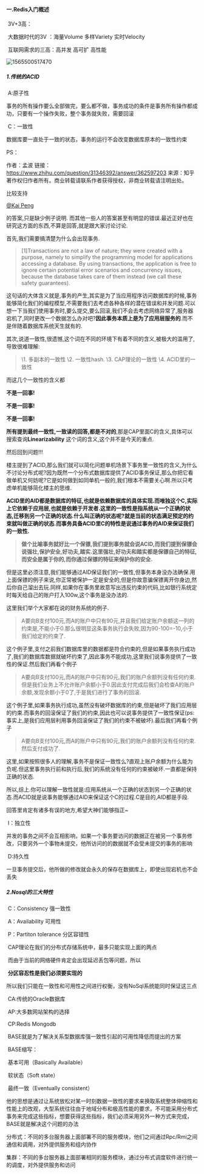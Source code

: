 #### 一.Redis入门概述

​	3V+3高：

​		大数据时代的3V  ：海量Volume  多样Variety  实时Velocity

​		互联网需求的三高：高并发  高可扩  高性能

![1565500517470](E:\Typora笔记\Pic\1565500517470.png)

##### 1.传统的ACID 

​	A:原子性

​		事务的所有操作要么全部做完，要么都不做，事务成功的条件是事务所有操作都成功，只要有一个操作失败，整个事务就失败，需要回滚

​	C：一致性

​		数据库要一直处于一致的状态，事务的运行不会改变数据库原本的一致性约束

PS：

作者：孟波
链接：https://www.zhihu.com/question/31346392/answer/362597203
来源：知乎
著作权归作者所有。商业转载请联系作者获得授权，非商业转载请注明出处。



比较支持

[@Kai Peng](http://www.zhihu.com/people/75e3cff99a8f2c29e78133d7cc761614)

 的答案,只是缺少例子说明. 而其他一些人的答案甚至有明显的错误.最近正好也在研究这方面的东西,不算是回答,就是跟大家讨论讨论.



首先,我们需要搞清楚为什么会出现事务.

> [1]Transactions are not a law of nature; they were created with a purpose, namely to simplify the programming model for applications accessing a database. By using transactions, the application is free to ignore certain potential error scenarios and concurrency issues, because the database takes care of them instead (we call these safety guarantees).

这句话的大体含义就是,事务的产生,其实是为了当应用程序访问数据库的时候,事务能够简化我们的编程模型,不需要我们去考虑各种各样的潜在错误和并发问题.可以想一下当我们使用事务时,要么提交,要么回滚,我们不会去考虑网络异常了,服务器宕机了,同时更改一个数据怎么办对吧?**因此事务本质上是为了应用层服务的**.而不是伴随着数据库系统天生就有的.

其次,说道一致性,很遗憾,这个词在不同的环境下有着不同的含义,被极大的滥用了,导致很难理解:

> \1. 多副本的一致性
> \2. 一致性hash.
> \3. CAP理论的一致性
> \4. ACID里的一致性

而这几个一致性的含义都

**不是一回事!**

**不是一回事!**

**不是一回事!**

**所有提到最终一致性,一致读的回答,都是不对的**,那是CAP里面C的含义,具体可以搜索查询**Linearizability** 这个词的含义,这个并不是今天的重点.



然后回到问题!!!

楼主提到了ACID,那么我们就可以简化问题单机场景下事务里一致性的含义,为什么不讨论分布式呢?因为既然一个分布式数据库提供了ACID事务保证,那么你把它看做单机又何妨呢?它是如何做到如同单机一般的,我们根本不需要关心啊.所以只考虑单机能够简化楼主的思维.

**ACID里的AID都是数据库的特征,也就是依赖数据库的具体实现.而唯独这个C,实际上它依赖于应用层,也就是依赖于开发者.这里的一致性是指系统从一个正确的状态,迁移到另一个正确的状态.什么叫正确的状态呢?就是当前的状态满足预定的约束就叫做正确的状态.而事务具备ACID里C的特性是说通过事务的AID来保证我们的一致性.**

> **做个比喻事务就好比一个保镖,我们提到事务就会说ACID,而我们提到保镖会说强壮,保护安全,好功夫,踏实.这里强壮,好功夫和踏实都是保镖自己的特征,而安全是属于你的,而你通过保镖的特征来保护你的安全.**

但是这里必须注意,我们能够通过AID保证我们的一致性,但事务本身没办法确保.用上面保镖的例子来说,你正常被保护一定是安全的,但是你故意骗保镖离开你身边,然后你自己溜出去玩.同样,如果你在事务里故意写出违反约束的代码,比如银行系统定时每天给自己的账户打入100w,这个事务是没办法的.



这里我们举个大家都在说的财务系统的例子.

> A要向B支付100元,而A的账户中只有90元,并且我们给定账户余额这一列的约束是,不能小于0.那么很明显这条事务执行会失败,因为90-100=-10,小于我们给定的约束了.

这个例子里,支付之前我们数据库里的数据都是符合约束的,但是如果事务执行成功了,我们的数据库数据就破坏约束了,因此事务不能成功,这里我们说事务提供了一致性的保证.然后我们再看个例子

> A要向B支付100元,而A的账户中只有90元,我们的账户余额列没有任何约束.但是我们业务上不允许账户余额小于0.因此支付完成后我们会检查A的账户余额,发现余额小于0了,于是我们进行了事务的回滚.

这个例子里,如果事务执行成功,虽然没有破坏数据库的约束,但是破坏了我们应用层的约束.而事务的回滚保证了我们的约束,因此也可以说事务提供了一致性保证(ps:事实上,是我们应用层利用事务回滚保证了我们的约束不被破坏).最后我们再看个例子

> A要向B支付100元,而A的账户中只有90元,我们的账户余额列没有任何约束.然后支付成功了.

这里,如果按照很多人的理解,事务不是保证一致性么?直观上账户余额为什么能为负呢.但这里事务执行前和执行后,我们的系统没有任何的约束被破坏.一直都是保持正确的状态.

所以,综上.你可以理解一致性就是:应用系统从一个正确的状态到另一个正确的状态.而ACID就是说事务能够通过AID来保证这个C的过程.C是目的,AID都是手段.

回答里肯定有诸多有误的地方,希望大神们能够指正~

​	 I：独立性

​		并发的事务之间不会互相影响，如果一个事务要访问的数据正在被另一个事务修改，只要另外一个事物未提交，他所访问的的数据就不会受未提交的事务的影响

​	 D:持久性

​		一旦事务提交后，他所做的修改就会永久的保存在数据库上，即使出现宕机也不会丢失

##### 2.Nosql的三大特性

​	C：Consistency	强一致性

​	A：Availability	可用性

​	P：Partiton tolerance	分区容错性

​	CAP理论在我们的分布式存储系统中，最多只能实现上面的两点

​	而由于当前的网络硬件肯定会出现延迟丢包等问题，所以

​	**分区容忍性是我们必须要实现的**



​	所以我们只能在一致性和可用性之间进行权衡，没有NoSql系统能同时保证这三点

​		CA:传统的Oracle数据库

​		AP:大多数网站架构的选择

​		CP:Redis	Mongodb

​		BASE就是为了解决关系型数据库强一致性引起的可用性降低而提出的方案

​		BASE缩写：

​			基本可用（Basically  Available）

​			软状态（Soft  state）

​			最终一致（Eventually consistent）

​		他的思想是通过让系统放松对某一时刻数据一致性的要求来换取系统整体伸缩性和性能上的改观，大型系统往往由于地域分布和极高性能的要求，不可能采用分布式事务来完成这些指标，想要获得这些指标，我们必须采用另外一种方式来完成，BASE就是解决这个问题的办法

​		分布式：不同的多台服务器上面部署不同的服务模块，他们之间通过Rpc/Rmi之间通信和调用，对外提供服务和组内协作

​		集群：不同的多台服务器上面部署相同的服务模块，通过分布式调度软件进行统一的调度，对外提供服务和访问







